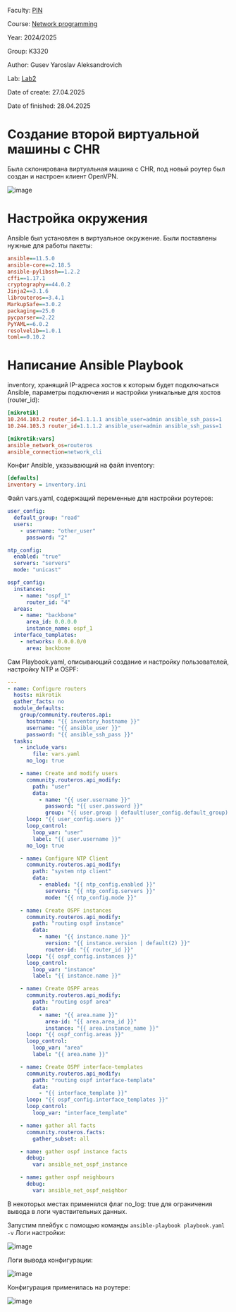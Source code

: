 Faculty: [PIN](https://fict.itmo.ru)

Course: [Network programming](https://itmo-ict-faculty.github.io/network-programming/)

Year: 2024/2025

Group: K3320

Author: Gusev Yaroslav Aleksandrovich

Lab: [Lab2](https://itmo-ict-faculty.github.io/network-programming/education/labs2023_2024/lab2/lab2/)

Date of create: 27.04.2025

Date of finished: 28.04.2025


# Создание второй виртуальной машины с CHR

Была склонирована виртуальная машина с CHR, под новый роутер был создан и настроен клиент OpenVPN.

![image](https://github.com/user-attachments/assets/87c51645-693c-4936-959e-a42ec1acf613)


# Настройка окружения

Ansible был установлен в виртуальное окружение. Были поставлены нужные для работы пакеты:

```ini
ansible==11.5.0
ansible-core==2.18.5
ansible-pylibssh==1.2.2
cffi==1.17.1
cryptography==44.0.2
Jinja2==3.1.6
librouteros==3.4.1
MarkupSafe==3.0.2
packaging==25.0
pycparser==2.22
PyYAML==6.0.2
resolvelib==1.0.1
toml==0.10.2
```

# Написание Ansible Playbook

inventory, хранящий IP-адреса хостов к которым будет подключаться Ansible, параметры подключения и настройки уникальные для хостов (router_id):

```ini
[mikrotik]
10.244.103.2 router_id=1.1.1.1 ansible_user=admin ansible_ssh_pass=1
10.244.103.3 router_id=1.1.1.2 ansible_user=admin ansible_ssh_pass=1

[mikrotik:vars]
ansible_network_os=routeros
ansible_connection=network_cli
```

Конфиг Ansible, указывающий на файл inventory:

```ini
[defaults]
inventory = inventory.ini
```

Файл vars.yaml, содержащий переменные для настройки роутеров:

```yaml
user_config:
  default_group: "read"
  users:
    - username: "other_user"
      password: "2"

ntp_config:
  enabled: "true"
  servers: "servers"
  mode: "unicast"

ospf_config:
  instances:
    - name: "ospf_1"
      router_id: "4"
  areas:
    - name: "backbone"
      area_id: 0.0.0.0
      instance_name: ospf_1
  interface_templates:
    - networks: 0.0.0.0/0
      area: backbone
```

Сам Playbook.yaml, описывающий создание и настройку пользователей, настройку NTP и OSPF:

```yaml
---
- name: Configure routers
  hosts: mikrotik
  gather_facts: no
  module_defaults:
    group/community.routeros.api:
      hostname: "{{ inventory_hostname }}"
      username: "{{ ansible_user }}"
      password: "{{ ansible_ssh_pass }}"
  tasks:
    - include_vars:
        file: vars.yaml
      no_log: true

    - name: Create and modify users
      community.routeros.api_modify:
        path: "user"
        data:
          - name: "{{ user.username }}"
            password: "{{ user.password }}"
            group: "{{ user.group | default(user_config.default_group) }}"
      loop: "{{ user_config.users }}"
      loop_control:
        loop_var: "user"
        label: "{{ user.username }}"
      no_log: true

    - name: Configure NTP Client
      community.routeros.api_modify:
        path: "system ntp client"
        data:
          - enabled: "{{ ntp_config.enabled }}"
            servers: "{{ ntp_config.servers }}"
            mode: "{{ ntp_config.mode }}"

    - name: Create OSPF instances
      community.routeros.api_modify:
        path: "routing ospf instance"
        data:
          - name: "{{ instance.name }}"
            version: "{{ instance.version | default(2) }}"
            router-id: "{{ router_id }}"
      loop: "{{ ospf_config.instances }}"
      loop_control:
        loop_var: "instance"
        label: "{{ instance.name }}"

    - name: Create OSPF areas
      community.routeros.api_modify:
        path: "routing ospf area"
        data:
          - name: "{{ area.name }}"
            area-id: "{{ area.area_id }}"
            instance: "{{ area.instance_name }}"
      loop: "{{ ospf_config.areas }}"
      loop_control:
        loop_var: "area"
        label: "{{ area.name }}"

    - name: Create OSPF interface-templates
      community.routeros.api_modify:
        path: "routing ospf interface-template"
        data:
          - "{{ interface_template }}"
      loop: "{{ ospf_config.interface_templates }}"
      loop_control:
        loop_var: "interface_template"

    - name: gather all facts
      community.routeros.facts:
        gather_subset: all

    - name: gather ospf instance facts
      debug:
        var: ansible_net_ospf_instance

    - name: gather ospf neighbours
      debug:
        var: ansible_net_ospf_neighbor
```

В некоторых местах применялся флаг no_log: true для ограничения вывода в логи чувствительных данных.

Запустим плейбук с помощью команды `ansible-playbook playbook.yaml -v`
Логи настройки:

![image](https://github.com/user-attachments/assets/6cc34ad3-e3b2-44a6-917a-4c177de2b6c9)

Логи вывода конфигурации:

![image](https://github.com/user-attachments/assets/ff62eda5-c574-4461-a875-aad686abee93)



Конфигурация применилась на роутере:

![image](https://github.com/user-attachments/assets/c420eb06-7867-48f6-b900-59a1b4dd1706)
